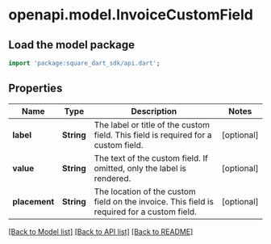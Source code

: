 # openapi.model.InvoiceCustomField

## Load the model package
```dart
import 'package:square_dart_sdk/api.dart';
```

## Properties
Name | Type | Description | Notes
------------ | ------------- | ------------- | -------------
**label** | **String** | The label or title of the custom field. This field is required for a custom field. | [optional] 
**value** | **String** | The text of the custom field. If omitted, only the label is rendered. | [optional] 
**placement** | **String** | The location of the custom field on the invoice. This field is required for a custom field. | [optional] 

[[Back to Model list]](../README.md#documentation-for-models) [[Back to API list]](../README.md#documentation-for-api-endpoints) [[Back to README]](../README.md)


